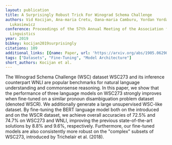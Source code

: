 ```yaml
---
layout: publication
title: A Surprisingly Robust Trick For Winograd Schema Challenge
authors: Vid Kocijan, Ana-maria Cretu, Oana-maria Camburu, Yordan Yordanov, Thomas
  Lukasiewicz
conference: Proceedings of the 57th Annual Meeting of the Association for Computational
  Linguistics
year: 2019
bibkey: kocijan2019surprisingly
citations: 109
additional_links: [{name: Paper, url: 'https://arxiv.org/abs/1905.06290'}]
tags: ["Datasets", "Fine-Tuning", "Model Architecture"]
short_authors: Kocijan et al.
---
```

The Winograd Schema Challenge (WSC) dataset WSC273 and its inference
counterpart WNLI are popular benchmarks for natural language understanding and
commonsense reasoning. In this paper, we show that the performance of three
language models on WSC273 strongly improves when fine-tuned on a similar
pronoun disambiguation problem dataset (denoted WSCR). We additionally generate
a large unsupervised WSC-like dataset. By fine-tuning the BERT language model
both on the introduced and on the WSCR dataset, we achieve overall accuracies
of 72.5% and 74.7% on WSC273 and WNLI, improving the previous state-of-the-art
solutions by 8.8% and 9.6%, respectively. Furthermore, our fine-tuned models
are also consistently more robust on the "complex" subsets of WSC273,
introduced by Trichelair et al. (2018).
